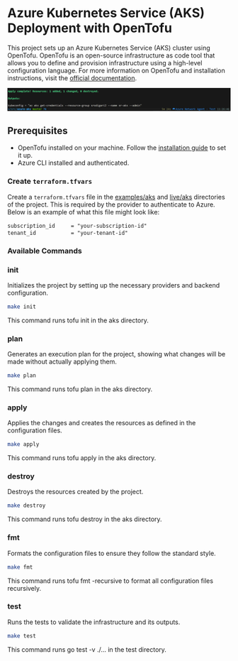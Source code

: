 # Azure Kubernetes Service (AKS) Deployment with OpenTofu

This project sets up an Azure Kubernetes Service (AKS) cluster using OpenTofu. OpenTofu is an open-source infrastructure as code tool that allows you to define and provision infrastructure using a high-level configuration language. For more information on OpenTofu and installation instructions, visit the [official documentation](https://opentofu.org/docs).

![alt text](./static/test.png)

## Prerequisites

- OpenTofu installed on your machine. Follow the [installation guide](https://opentofu.org/docs/intro/install/) to set it up.
- Azure CLI installed and authenticated.

### Create `terraform.tfvars`

Create a `terraform.tfvars` file in the [examples/aks](./examples/aks) and [live/aks](./live/aks) directories of the project. This is required by the provider to authenticate to Azure. Below is an example of what this file might look like:

```hcl
subscription_id     = "your-subscription-id"
tenant_id           = "your-tenant-id"
```

### Available Commands

### init

Initializes the project by setting up the necessary providers and backend configuration.

```sh
make init
```

This command runs tofu init in the aks directory.

### plan
Generates an execution plan for the project, showing what changes will be made without actually applying them.

```sh
make plan
```

This command runs tofu plan in the aks directory.

### apply
Applies the changes and creates the resources as defined in the configuration files.

```sh
make apply
```

This command runs tofu apply in the aks directory.

### destroy
Destroys the resources created by the project.

```sh
make destroy
```

This command runs tofu destroy in the aks directory.

### fmt
Formats the configuration files to ensure they follow the standard style.

```sh
make fmt
```

This command runs tofu fmt -recursive to format all configuration files recursively.

### test
Runs the tests to validate the infrastructure and its outputs.

```sh
make test
```

This command runs go test -v ./... in the test directory.